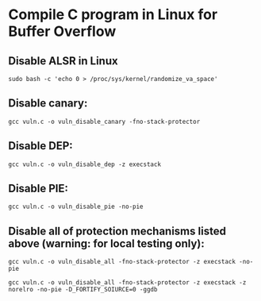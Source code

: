 # Compile C program in Linux for Buffer Overflow
## Disable ALSR in Linux
```
sudo bash -c 'echo 0 > /proc/sys/kernel/randomize_va_space'
```

## Disable canary:
```
gcc vuln.c -o vuln_disable_canary -fno-stack-protector
```

## Disable DEP:
```
gcc vuln.c -o vuln_disable_dep -z execstack
```

## Disable PIE:
```
gcc vuln.c -o vuln_disable_pie -no-pie
```

## Disable all of protection mechanisms listed above (warning: for local testing only):
```
gcc vuln.c -o vuln_disable_all -fno-stack-protector -z execstack -no-pie
```
```
gcc vuln.c -o vuln_disable_all -fno-stack-protector -z execstack -z norelro -no-pie -D_FORTIFY_SOIURCE=0 -ggdb
```
